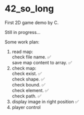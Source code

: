 # 42_so_long
First 2D game demo by C.

Still in progress...

Some work plan:
1) read map:  
   check file name.                ✅  
   save map content to array.      ✅  
2) check map:  
   check exist.                    ✅  
   check shape.                    ✅  
   check bound.                    ✅  
   check element.                  ✅  
   check path.                     ✅  
3) display image in right position ✅   
4) player control  
   
